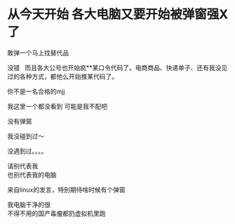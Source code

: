 # 从今天开始 各大电脑又要开始被弹窗强X了


敢弹一个马上找替代品

没错&nbsp; &nbsp;而且各大公号也开始疯**某口令代码了。电商商品、快递单子、还有我没见过的各种方式，都他么开始推某代码了。

你不是一名合格的mjj<img id="aimg_hSiG9" onclick="zoom(this, this.src, 0, 0, 0)" class="zoom" src="https://cdn.jsdelivr.net/gh/hishis/forum-master/public/images/patch.gif" onmouseover="img_onmouseoverfunc(this)" onload="thumbImg(this)" border="0" alt="" />

我这里一个都没看到 可能是我不配吧

没有弹窗

我没碰到过～

没遇到过。。。。

请别代表我<br />
也别代表我的电脑<img src="static/image/smiley/default/biggrin.gif" smilieid="3" border="0" alt="" /><img src="static/image/smiley/default/biggrin.gif" smilieid="3" border="0" alt="" /><img src="static/image/smiley/default/biggrin.gif" smilieid="3" border="0" alt="" /><img src="static/image/smiley/default/biggrin.gif" smilieid="3" border="0" alt="" />

来自linux的发言，特别期待啥时候有个弹窗

我电脑干净的很<br />
不得不用的国产毒瘤都扔虚拟机里跑<img id="aimg_S8KBB" onclick="zoom(this, this.src, 0, 0, 0)" class="zoom" src="https://cdn.jsdelivr.net/gh/hishis/forum-master/public/images/patch.gif" onmouseover="img_onmouseoverfunc(this)" onload="thumbImg(this)" border="0" alt="" />
